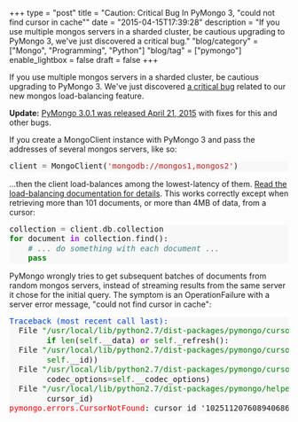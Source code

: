 +++
type = "post"
title = "Caution: Critical Bug In PyMongo 3, \"could not find cursor in cache\""
date = "2015-04-15T17:39:28"
description = "If you use multiple mongos servers in a sharded cluster, be cautious upgrading to PyMongo 3, we've just discovered a critical bug."
"blog/category" = ["Mongo", "Programming", "Python"]
"blog/tag" = ["pymongo"]
enable_lightbox = false
draft = false
+++

<p>If you use multiple mongos servers in a sharded cluster, be cautious upgrading to PyMongo 3. We've just discovered <a href="https://jira.mongodb.org/browse/PYTHON-898">a critical bug</a> related to our new mongos load-balancing feature.</p>
<p><strong>Update:</strong> <a href="/blog/announcing-pymongo-3-0-1/">PyMongo 3.0.1 was released April 21, 2015</a> with fixes for this and other bugs.</p>
<p>If you create a MongoClient instance with PyMongo 3 and pass the addresses of several mongos servers, like so:</p>
<div class="codehilite" style="background: #f8f8f8"><pre style="line-height: 125%">client <span style="color: #666666">=</span> MongoClient(<span style="color: #BA2121">&#39;mongodb://mongos1,mongos2&#39;</span>)
</pre></div>


<p>...then the client load-balances among the lowest-latency of them. <a href="http://api.mongodb.org/python/current/examples/high_availability.html#mongos-load-balancing">Read the load-balancing documentation for details</a>. This works correctly except when retrieving more than 101 documents, or more than 4MB of data, from a cursor:</p>
<div class="codehilite" style="background: #f8f8f8"><pre style="line-height: 125%">collection <span style="color: #666666">=</span> client<span style="color: #666666">.</span>db<span style="color: #666666">.</span>collection
<span style="color: #008000; font-weight: bold">for</span> document <span style="color: #AA22FF; font-weight: bold">in</span> collection<span style="color: #666666">.</span>find():
    <span style="color: #408080; font-style: italic"># ... do something with each document ...</span>
    <span style="color: #008000; font-weight: bold">pass</span>
</pre></div>


<p>PyMongo wrongly tries to get subsequent batches of documents from random mongos servers, instead of streaming results from the same server it chose for the initial query. The symptom is an OperationFailure with a server error message, "could not find cursor in cache":</p>
<div class="codehilite" style="background: #f8f8f8"><pre style="line-height: 125%"><span style="color: #0044DD">Traceback (most recent call last):</span>
  File <span style="color: #008000">&quot;/usr/local/lib/python2.7/dist-packages/pymongo/cursor.py&quot;</span>, line <span style="color: #666666">968</span>, in __next__
        <span style="color: #008000; font-weight: bold">if</span> <span style="color: #008000">len</span>(<span style="color: #008000">self</span><span style="color: #666666">.</span>__data) <span style="color: #AA22FF; font-weight: bold">or</span> <span style="color: #008000">self</span><span style="color: #666666">.</span>_refresh():
  File <span style="color: #008000">&quot;/usr/local/lib/python2.7/dist-packages/pymongo/cursor.py&quot;</span>, line <span style="color: #666666">922</span>, in _refresh
        <span style="color: #008000">self</span><span style="color: #666666">.</span>__id))
  File <span style="color: #008000">&quot;/usr/local/lib/python2.7/dist-packages/pymongo/cursor.py&quot;</span>, line <span style="color: #666666">838</span>, in __send_message
        codec_options<span style="color: #666666">=</span><span style="color: #008000">self</span><span style="color: #666666">.</span>__codec_options)
  File <span style="color: #008000">&quot;/usr/local/lib/python2.7/dist-packages/pymongo/helpers.py&quot;</span>, line <span style="color: #666666">110</span>, in _unpack_response
        cursor_id)
<span style="color: #FF0000">pymongo.errors.CursorNotFound</span>: cursor id &#39;1025112076089406867&#39; not valid at server
</pre></div>
    